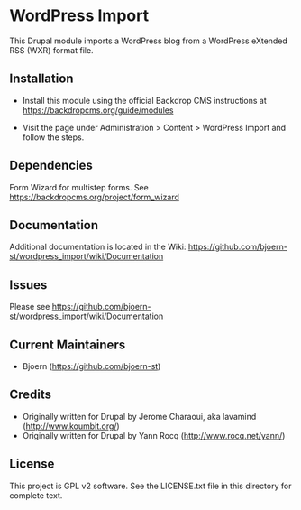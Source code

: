 WordPress Import
================

This Drupal module imports a WordPress blog from a WordPress eXtended RSS (WXR)
format file.


Installation
------------

- Install this module using the official Backdrop CMS instructions at
  https://backdropcms.org/guide/modules

- Visit the page under Administration > Content > WordPress Import
  and follow the steps.

Dependencies
------------

Form Wizard for multistep forms.
See https://backdropcms.org/project/form_wizard


Documentation
-------------

Additional documentation is located in the Wiki: https://github.com/bjoern-st/wordpress_import/wiki/Documentation

Issues
------

Please see https://github.com/bjoern-st/wordpress_import/wiki/Documentation

Current Maintainers
-------------------

- Bjoern (https://github.com/bjoern-st)

Credits
-------

 - Originally written for Drupal by Jerome Charaoui, aka lavamind (http://www.koumbit.org/)
 - Originally written for Drupal by Yann Rocq (http://www.rocq.net/yann/)

License
-------

This project is GPL v2 software. See the LICENSE.txt file in this directory for
complete text.
